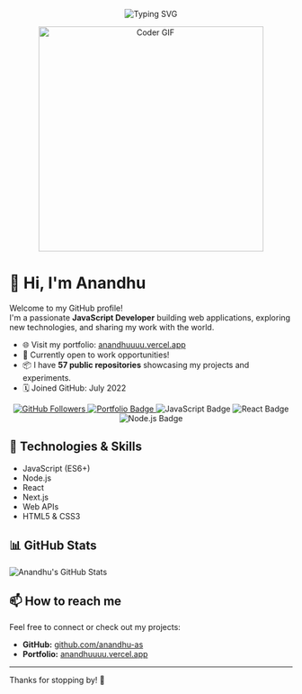 <p align="center">
  <img src="https://readme-typing-svg.demolab.com?font=Fira+Code&size=32&pause=1000&width=435&lines=Hi%2C+I'm+Anandhu+%F0%9F%91%8B;JavaScript+Developer;Open+Source+Contributor" alt="Typing SVG" />
</p>

<!-- Animated GIF -->
<p align="center">
  <img src="https://media.giphy.com/media/qgQUggAC3Pfv687qPC/giphy.gif" width="400" alt="Coder GIF">
</p>

# 👋 Hi, I'm Anandhu

Welcome to my GitHub profile!  
I'm a passionate **JavaScript Developer** building web applications, exploring new technologies, and sharing my work with the world.

- 🌐 Visit my portfolio: [anandhuuuu.vercel.app](https://anandhuuuu.vercel.app/)
- 💼 Currently open to work opportunities!
- 📦 I have **57 public repositories** showcasing my projects and experiments.
- 🗓️ Joined GitHub: July 2022

<!-- Badges -->
<p align="center">
  <a href="https://github.com/anandhu-as">
    <img src="https://img.shields.io/github/followers/anandhu-as?label=Followers&style=social" alt="GitHub Followers">
  </a>
  <a href="https://anandhuuuu.vercel.app/">
    <img src="https://img.shields.io/badge/Portfolio-online-green" alt="Portfolio Badge">
  </a>
  <img src="https://img.shields.io/badge/JavaScript-yellow?logo=javascript" alt="JavaScript Badge">
  <img src="https://img.shields.io/badge/React-blue?logo=react" alt="React Badge">
  <img src="https://img.shields.io/badge/Node.js-339933?logo=node.js&logoColor=white" alt="Node.js Badge">
</p>

## 🔧 Technologies & Skills

- JavaScript (ES6+)
- Node.js
- React
- Next.js
- Web APIs
- HTML5 & CSS3

## 📊 GitHub Stats

![Anandhu's GitHub Stats](https://github-readme-stats.vercel.app/api?username=anandhu-as&show_icons=true&hide_title=true&theme=radical)

## 📫 How to reach me

Feel free to connect or check out my projects:
- **GitHub:** [github.com/anandhu-as](https://github.com/anandhu-as)
- **Portfolio:** [anandhuuuu.vercel.app](https://anandhuuuu.vercel.app/)

---

Thanks for stopping by! 🚀
